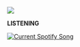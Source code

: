![](https://komarev.com/ghpvc/?username=moodgaga&color=lightgrey&style=for-the-badge)

<b>LISTENING</b>

<a href="https://github.com/tthn0/Spotify-Readme">
  <img src="https://spotifinder-dpd0q3pyx-moodgaga.vercel.app/api?spin=true&theme=dark&scan=true" alt="Current Spotify Song">
</a>
